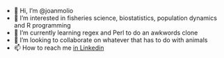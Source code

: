 - 👋 Hi, I’m @joanmolio
- 👀 I’m interested in fisheries science, biostatistics, population dynamics and R programming
- 🌱 I’m currently learning regex and Perl to do an awkwords clone
- 💞️ I’m looking to collaborate on whatever that has to do with animals
- 📫 How to reach me [in Linkedin](https://www.linkedin.com/in/joan-moli%C3%B3-contero/)
